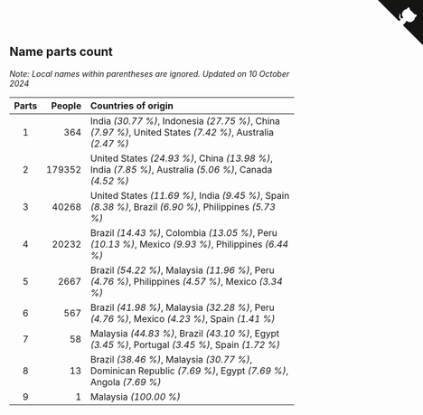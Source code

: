 ## Name parts count

*Note: Local names within parentheses are ignored.*
*Updated on 10 October 2024*

| Parts | People | Countries of origin |
| :--: | ---: | :--- |
| 1 | 364 | India *(30.77 %)*, Indonesia *(27.75 %)*, China *(7.97 %)*, United States *(7.42 %)*, Australia *(2.47 %)* |
| 2 | 179352 | United States *(24.93 %)*, China *(13.98 %)*, India *(7.85 %)*, Australia *(5.06 %)*, Canada *(4.52 %)* |
| 3 | 40268 | United States *(11.69 %)*, India *(9.45 %)*, Spain *(8.38 %)*, Brazil *(6.90 %)*, Philippines *(5.73 %)* |
| 4 | 20232 | Brazil *(14.43 %)*, Colombia *(13.05 %)*, Peru *(10.13 %)*, Mexico *(9.93 %)*, Philippines *(6.44 %)* |
| 5 | 2667 | Brazil *(54.22 %)*, Malaysia *(11.96 %)*, Peru *(4.76 %)*, Philippines *(4.57 %)*, Mexico *(3.34 %)* |
| 6 | 567 | Brazil *(41.98 %)*, Malaysia *(32.28 %)*, Peru *(4.76 %)*, Mexico *(4.23 %)*, Spain *(1.41 %)* |
| 7 | 58 | Malaysia *(44.83 %)*, Brazil *(43.10 %)*, Egypt *(3.45 %)*, Portugal *(3.45 %)*, Spain *(1.72 %)* |
| 8 | 13 | Brazil *(38.46 %)*, Malaysia *(30.77 %)*, Dominican Republic *(7.69 %)*, Egypt *(7.69 %)*, Angola *(7.69 %)* |
| 9 | 1 | Malaysia *(100.00 %)* |


<a href="https://github.com/jonatanklosko/wca_statistics" class="github-corner" aria-label="View source on Github"><svg width="80" height="80" viewBox="0 0 250 250" style="fill:#151513; color:#fff; position: absolute; top: 0; border: 0; right: 0;" aria-hidden="true"><path d="M0,0 L115,115 L130,115 L142,142 L250,250 L250,0 Z"></path><path d="M128.3,109.0 C113.8,99.7 119.0,89.6 119.0,89.6 C122.0,82.7 120.5,78.6 120.5,78.6 C119.2,72.0 123.4,76.3 123.4,76.3 C127.3,80.9 125.5,87.3 125.5,87.3 C122.9,97.6 130.6,101.9 134.4,103.2" fill="currentColor" style="transform-origin: 130px 106px;" class="octo-arm"></path><path d="M115.0,115.0 C114.9,115.1 118.7,116.5 119.8,115.4 L133.7,101.6 C136.9,99.2 139.9,98.4 142.2,98.6 C133.8,88.0 127.5,74.4 143.8,58.0 C148.5,53.4 154.0,51.2 159.7,51.0 C160.3,49.4 163.2,43.6 171.4,40.1 C171.4,40.1 176.1,42.5 178.8,56.2 C183.1,58.6 187.2,61.8 190.9,65.4 C194.5,69.0 197.7,73.2 200.1,77.6 C213.8,80.2 216.3,84.9 216.3,84.9 C212.7,93.1 206.9,96.0 205.4,96.6 C205.1,102.4 203.0,107.8 198.3,112.5 C181.9,128.9 168.3,122.5 157.7,114.1 C157.9,116.9 156.7,120.9 152.7,124.9 L141.0,136.5 C139.8,137.7 141.6,141.9 141.8,141.8 Z" fill="currentColor" class="octo-body"></path></svg></a><style>.github-corner:hover .octo-arm{animation:octocat-wave 560ms ease-in-out}@keyframes octocat-wave{0%,100%{transform:rotate(0)}20%,60%{transform:rotate(-25deg)}40%,80%{transform:rotate(10deg)}}@media (max-width:500px){.github-corner:hover .octo-arm{animation:none}.github-corner .octo-arm{animation:octocat-wave 560ms ease-in-out}}</style>
